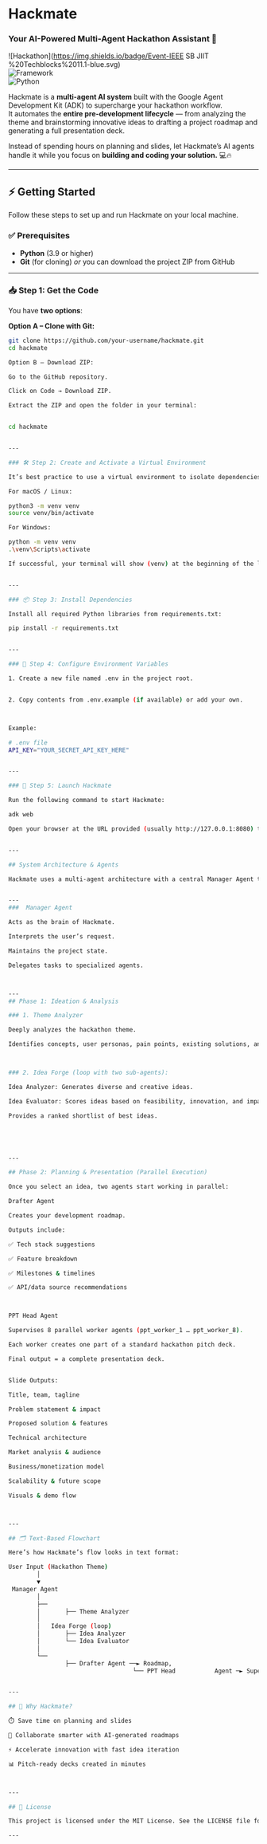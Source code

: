 

# Hackmate  
### Your AI-Powered Multi-Agent Hackathon Assistant 🚀  

![Hackathon](https://img.shields.io/badge/Event-IEEE SB JIIT %20Techblocks%2011.1-blue.svg)  
![Framework](https://img.shields.io/badge/Framework-Google%20ADK-orange.svg)  
![Python](https://img.shields.io/badge/Python-3.9+-blue.svg)  

Hackmate is a **multi-agent AI system** built with the Google Agent Development Kit (ADK) to supercharge your hackathon workflow.  
It automates the **entire pre-development lifecycle** — from analyzing the theme and brainstorming innovative ideas to drafting a project roadmap and generating a full presentation deck.  

Instead of spending hours on planning and slides, let Hackmate’s AI agents handle it while you focus on **building and coding your solution.** 💻🔥  

---

## ⚡ Getting Started  

Follow these steps to set up and run Hackmate on your local machine.  

### ✅ Prerequisites  
- **Python** (3.9 or higher)  
- **Git** (for cloning) *or* you can download the project ZIP from GitHub  

---

### 📥 Step 1: Get the Code  

You have **two options**:  

**Option A – Clone with Git:**  
```sh
git clone https://github.com/your-username/hackmate.git
cd hackmate

Option B – Download ZIP:

Go to the GitHub repository.

Click on Code → Download ZIP.

Extract the ZIP and open the folder in your terminal:


cd hackmate


---

### 🛠️ Step 2: Create and Activate a Virtual Environment

It’s best practice to use a virtual environment to isolate dependencies.

For macOS / Linux:

python3 -m venv venv
source venv/bin/activate

For Windows:

python -m venv venv
.\venv\Scripts\activate

If successful, your terminal will show (venv) at the beginning of the line.


---

### 📦 Step 3: Install Dependencies

Install all required Python libraries from requirements.txt:

pip install -r requirements.txt


---

### 🔑 Step 4: Configure Environment Variables

1. Create a new file named .env in the project root.


2. Copy contents from .env.example (if available) or add your own.



Example:

# .env file
API_KEY="YOUR_SECRET_API_KEY_HERE"


---

### 🚀 Step 5: Launch Hackmate

Run the following command to start Hackmate:

adk web

Open your browser at the URL provided (usually http://127.0.0.1:8080) to start using Hackmate! 🎉


---

## System Architecture & Agents

Hackmate uses a multi-agent architecture with a central Manager Agent that coordinates everything.


---
###  Manager Agent

Acts as the brain of Hackmate.

Interprets the user’s request.

Maintains the project state.

Delegates tasks to specialized agents.



---
## Phase 1: Ideation & Analysis

### 1. Theme Analyzer

Deeply analyzes the hackathon theme.

Identifies concepts, user personas, pain points, existing solutions, and ethical considerations.



### 2. Idea Forge (loop with two sub-agents):

Idea Analyzer: Generates diverse and creative ideas.

Idea Evaluator: Scores ideas based on feasibility, innovation, and impact.

Provides a ranked shortlist of best ideas.





---

## Phase 2: Planning & Presentation (Parallel Execution)

Once you select an idea, two agents start working in parallel:

Drafter Agent

Creates your development roadmap.

Outputs include:

✅ Tech stack suggestions

✅ Feature breakdown

✅ Milestones & timelines

✅ API/data source recommendations



PPT Head Agent

Supervises 8 parallel worker agents (ppt_worker_1 … ppt_worker_8).

Each worker creates one part of a standard hackathon pitch deck.

Final output = a complete presentation deck.


Slide Outputs:

Title, team, tagline

Problem statement & impact

Proposed solution & features

Technical architecture

Market analysis & audience

Business/monetization model

Scalability & future scope

Visuals & demo flow



---

## 🗂️ Text-Based Flowchart

Here’s how Hackmate’s flow looks in text format:

User Input (Hackathon Theme)
        │
        ▼
 Manager Agent
        │
        ├── 
        │       ├── Theme Analyzer
        │       
        │   Idea Forge (loop)
        │       ├── Idea Analyzer
        │       └── Idea Evaluator
        │
        └── 
                ├── Drafter Agent ──► Roadmap, 
                                   └── PPT Head           Agent ─► Supervises 8 Workers ─► Full Presentation


---

## 🎯 Why Hackmate?

⏱️ Save time on planning and slides

🤝 Collaborate smarter with AI-generated roadmaps

⚡ Accelerate innovation with fast idea iteration

📊 Pitch-ready decks created in minutes



---

## 📌 License

This project is licensed under the MIT License. See the LICENSE file for details.

---

